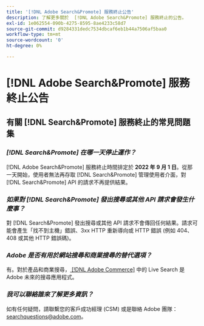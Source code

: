 ```yaml
---
title: '[!DNL Adobe Search&Promote] 服務終止公告'
description: 了解更多關於  [!DNL Adobe Search&Promote] 服務終止的公告。
exl-id: 1e062554-090b-4275-8595-8ae4233c58d7
source-git-commit: d9284331dedc7534dbcaf6eb1b44a7506af5baa0
workflow-type: tm+mt
source-wordcount: '0'
ht-degree: 0%

---
```


# [!DNL Adobe Search&Promote] 服務終止公告

## 有關 [!DNL Search&Promote] 服務終止的常見問題集

### **_[!DNL Search&Promote] 在哪一天停止運作？_**

[!DNL Adobe Search&Promote] 服務終止時間排定於 **2022 年 9 月 1 日**。從那一天開始，使用者無法再存取 [!DNL Search&Promote] 管理使用者介面，對 [!DNL Search&Promote] API 的請求不再提供結果。

### **_如果對 [!DNL Search&Promote] 發出搜尋或其他 API 請求會發生什麼事？_**

對 [!DNL Search&Promote] 發出搜尋或其他 API 請求不會傳回任何結果。請求可能會產生「找不到主機」錯誤、3xx HTTP 重新導向或 HTTP 錯誤 (例如 404、408 或其他 HTTP 錯誤碼)。

### **_Adobe 是否有用於網站搜尋和商業搜尋的替代選項？_**

有。對於產品和商業搜尋，[ [!DNL Adobe Commerce]](https://experienceleague.adobe.com/docs/commerce-merchant-services/live-search/guide-overview.html?lang=zh-Hant) 中的 Live Search 是 Adobe 未來的搜尋應用程式。

<!-- ### **_Can Adobe recommend any frameworks or platforms that offer features similar to Search&Promote?_**

  Yes. If the Search&Promote feature is critical to your marketing strategy, consider the many open-source frameworks that exist to power search, including [Apache Solr](https://solr.apache.org/) and [Elastic Free and Open](https://www.elastic.co/about/free-and-open).  

  Also, both [AWS](https://aws.amazon.com/cloudsearch/) and [Microsoft&reg; Azure](https://azure.microsoft.com/en-us/services/search/) provide cloud-native search capabilities on their respective cloud platforms. You can integrate both options into Adobe Experience Manager Sites to power site search and more. -->

### **_我可以聯絡誰來了解更多資訊？_**

如有任何疑問，請聯繫您的客戶成功經理 (CSM) 或是聯絡 Adobe 團隊：[searchquestions@adobe.com](mailto:searchquestions@adobe.com)。
